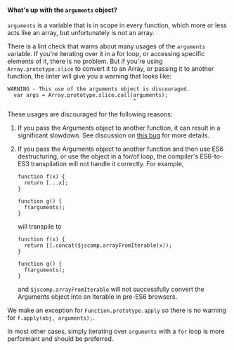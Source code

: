 #### What's up with the `arguments` object?

`arguments` is a variable that is in scope in every function, which
more or less acts like an array, but unfortunately is not an array.

There is a lint check that warns about many usages of the `arguments` variable.
If you're iterating over it in a for loop, or accessing specific elements of it,
there is no problem. But if you're using `Array.prototype.slice` to convert it
to an Array, or passing it to another function, the linter will give you a
warning that looks like:

    WARNING - This use of the arguments object is discouraged.
      var args = Array.prototype.slice.call(arguments);
                                            ^

These usages are discouraged for the following reasons:

1. If you pass the Arguments object to another function, it can result in a
   significant slowdown. See discussion on [this bug](https://github.com/google/closure-compiler/issues/1015)
   for more details.
1. If you pass the Arguments object to another function and then use ES6
   destructuring, or use the object in a for/of loop, the compiler's ES6-to-ES3
   transpilation will not handle it correctly. For example,

   ```
   function f(x) {
     return [...x];
   }

   function g() {
     f(arguments);
   }
   ```

   will transpile to

   ```
   function f(x) {
     return [].concat($jscomp.arrayFromIterable(x));
   }

   function g() {
     f(arguments);
   }
   ```

   and `$jscomp.arrayFromIterable` will not successfully convert the Arguments
   object into an Iterable in pre-ES6 browsers.

We make an exception for `Function.prototype.apply` so there is no warning for
`f.apply(obj, arguments);`.

In most other cases, simply iterating over `arguments` with a `for` loop is
more performant and should be preferred.